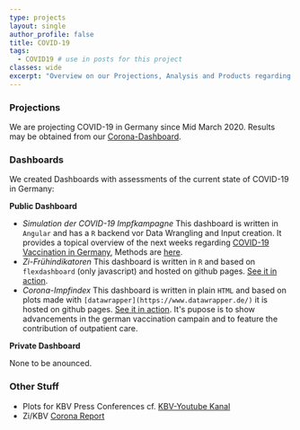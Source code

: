 ```yaml
---
type: projects
layout: single
author_profile: false
title: COVID-19
tags: 
  - COVID19 # use in posts for this project
classes: wide
excerpt: "Overview on our Projections, Analysis and Products regarding COVID-19 in Germany"
---
```


### Projections

We are projecting COVID-19 in Germany since Mid March 2020. Results may be obtained from our [Corona-Dashboard](https://www.zidatasciencelab.de/covid19dashboard/Start).

### Dashboards

We created Dashboards with assessments of the current state of COVID-19 in Germany:

**Public Dashboard**

- *Simulation der COVID-19 Impfkampagne* This dashboard is written in `Angular` and has a `R` backend vor Data Wrangling and Input creation. It provides a topical overview of the next weeks regarding [COVID-19 Vaccination in Germany](https://www.zidatasciencelab.de/cov19vaccsim/), Methods are [here](https://www.zidatasciencelab.de/cov19vaccsim/Methoden).
- *Zi-Frühindikatoren* This dashboard is written in `R` and based on `flexdashboard` (only javascript) and hosted on github pages. [See it in action](https://www.zidatasciencelab.de/covid19dashboard/Start).
- *Corona-Impfindex* This dashboard is written in plain `HTML` and based on plots made with `[datawrapper](https://www.datawrapper.de/)` it is hosted on github pages. [See it in action](https://www.zidatasciencelab.de/covidimpfindex/). It's pupose is to show advancements in the german vaccination campain and to feature the contribution of outpatient care.
 
**Private Dashboard**

None to be anounced.

### Other Stuff

- Plots for KBV Press Conferences cf. [KBV-Youtube Kanal](https://www.youtube.com/user/kbv4u/search?query=pressekonferenz++coronavirus)
- Zi/KBV [Corona Report](https://www.kbv.de/html/corona-report.php)
